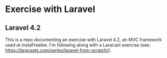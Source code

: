 # Exercise with Laravel
## Laravel 4.2

This is a repo documenting an exercise with Laravel 4.2, an MVC framework used at instaFreebie. I'm following along with a Laracast exercise (see: https://laracasts.com/series/laravel-from-scratch/).
